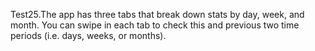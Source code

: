 Test25.The app has three tabs that break down stats by day, week, and month.
You can swipe in each tab to check this and previous two time periods (i.e. days, weeks, or months).
